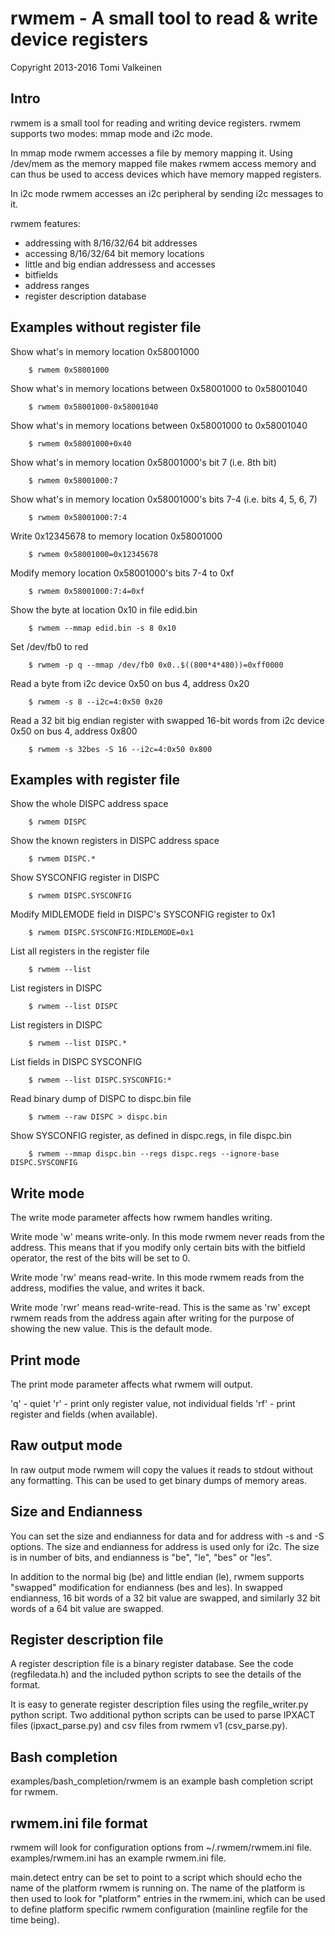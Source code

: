 # rwmem - A small tool to read & write device registers

Copyright 2013-2016 Tomi Valkeinen

## Intro

rwmem is a small tool for reading and writing device registers. rwmem supports
two modes: mmap mode and i2c mode.

In mmap mode rwmem accesses a file by memory mapping it. Using /dev/mem as the
memory mapped file makes rwmem access memory and can thus be used to access
devices which have memory mapped registers.

In i2c mode rwmem accesses an i2c peripheral by sending i2c messages to it.

rwmem features:

* addressing with 8/16/32/64 bit addresses
* accessing 8/16/32/64 bit memory locations
* little and big endian addressess and accesses
* bitfields
* address ranges
* register description database

## Examples without register file

Show what's in memory location 0x58001000

        $ rwmem 0x58001000

Show what's in memory locations between 0x58001000 to 0x58001040

        $ rwmem 0x58001000-0x58001040

Show what's in memory locations between 0x58001000 to 0x58001040

        $ rwmem 0x58001000+0x40

Show what's in memory location 0x58001000's bit 7 (i.e. 8th bit)

        $ rwmem 0x58001000:7

Show what's in memory location 0x58001000's bits 7-4 (i.e. bits 4, 5, 6, 7)

        $ rwmem 0x58001000:7:4

Write 0x12345678 to memory location 0x58001000

        $ rwmem 0x58001000=0x12345678

Modify memory location 0x58001000's bits 7-4 to 0xf

        $ rwmem 0x58001000:7:4=0xf

Show the byte at location 0x10 in file edid.bin

        $ rwmem --mmap edid.bin -s 8 0x10

Set /dev/fb0 to red

        $ rwmem -p q --mmap /dev/fb0 0x0..$((800*4*480))=0xff0000

Read a byte from i2c device 0x50 on bus 4, address 0x20

        $ rwmem -s 8 --i2c=4:0x50 0x20

Read a 32 bit big endian register with swapped 16-bit words from i2c device 0x50 on bus 4, address 0x800

        $ rwmem -s 32bes -S 16 --i2c=4:0x50 0x800

## Examples with register file

Show the whole DISPC address space

        $ rwmem DISPC

Show the known registers in DISPC address space

        $ rwmem DISPC.*

Show SYSCONFIG register in DISPC

        $ rwmem DISPC.SYSCONFIG

Modify MIDLEMODE field in DISPC's SYSCONFIG register to 0x1

        $ rwmem DISPC.SYSCONFIG:MIDLEMODE=0x1

List all registers in the register file

        $ rwmem --list

List registers in DISPC

        $ rwmem --list DISPC

List registers in DISPC

        $ rwmem --list DISPC.*

List fields in DISPC SYSCONFIG

        $ rwmem --list DISPC.SYSCONFIG:*

Read binary dump of DISPC to dispc.bin file

        $ rwmem --raw DISPC > dispc.bin

Show SYSCONFIG register, as defined in dispc.regs, in file dispc.bin

        $ rwmem --mmap dispc.bin --regs dispc.regs --ignore-base DISPC.SYSCONFIG

## Write mode

The write mode parameter affects how rwmem handles writing.

Write mode 'w' means write-only. In this mode rwmem never reads from the
address. This means that if you modify only certain bits with the bitfield
operator, the rest of the bits will be set to 0.

Write mode 'rw' means read-write. In this mode rwmem reads from the address,
modifies the value, and writes it back.

Write mode 'rwr' means read-write-read. This is the same as 'rw' except rwmem
reads from the address again after writing for the purpose of showing the new
value. This is the default mode.

## Print mode

The print mode parameter affects what rwmem will output.

'q'  - quiet
'r'  - print only register value, not individual fields
'rf' - print register and fields (when available).

## Raw output mode

In raw output mode rwmem will copy the values it reads to stdout without any
formatting. This can be used to get binary dumps of memory areas.

## Size and Endianness

You can set the size and endianness for data and for address with -s and -S
options. The size and endianness for address is used only for i2c. The size is
in number of bits, and endianness is "be", "le", "bes" or "les".

In addition to the normal big (be) and little endian (le), rwmem supports
"swapped" modification for endianness (bes and les). In swapped endianness, 16
bit words of a 32 bit value are swapped, and similarly 32 bit words of a 64
bit value are swapped.

## Register description file

A register description file is a binary register database. See the code
(regfiledata.h) and the included python scripts to see the details of the
format.

It is easy to generate register description files using the regfile_writer.py
python script. Two additional python scripts can be used to parse IPXACT files
(ipxact_parse.py) and csv files from rwmem v1 (csv_parse.py).

## Bash completion

examples/bash_completion/rwmem is an example bash completion script for rwmem.

## rwmem.ini file format

rwmem will look for configuration options from ~/.rwmem/rwmem.ini file.
examples/rwmem.ini has an example rwmem.ini file.

main.detect entry can be set to point to a script which should echo the name
of the platform rwmem is running on. The name of the platform is then used to
look for "platform" entries in the rwmem.ini, which can be used to define
platform specific rwmem configuration (mainline regfile for the time being).
